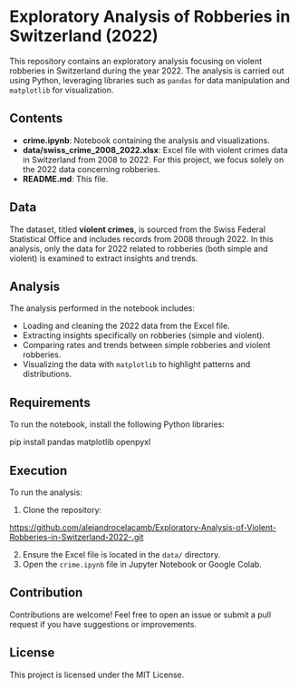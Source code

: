 # Exploratory Analysis of Robberies in Switzerland (2022)

This repository contains an exploratory analysis focusing on violent robberies in Switzerland during the year 2022. The analysis is carried out using Python, leveraging libraries such as `pandas` for data manipulation and `matplotlib` for visualization.

## Contents

- **crime.ipynb**: Notebook containing the analysis and visualizations.
- **data/swiss_crime_2008_2022.xlsx**: Excel file with violent crimes data in Switzerland from 2008 to 2022. For this project, we focus solely on the 2022 data concerning robberies.
- **README.md**: This file.

## Data

The dataset, titled **violent crimes**, is sourced from the Swiss Federal Statistical Office and includes records from 2008 through 2022. In this analysis, only the data for 2022 related to robberies (both simple and violent) is examined to extract insights and trends.

## Analysis

The analysis performed in the notebook includes:
- Loading and cleaning the 2022 data from the Excel file.
- Extracting insights specifically on robberies (simple and violent).
- Comparing rates and trends between simple robberies and violent robberies.
- Visualizing the data with `matplotlib` to highlight patterns and distributions.

## Requirements

To run the notebook, install the following Python libraries:

pip install pandas matplotlib openpyxl



## Execution

To run the analysis:
1. Clone the repository:

https://github.com/alejandrocelacamb/Exploratory-Analysis-of-Violent-Robberies-in-Switzerland-2022-.git

2. Ensure the Excel file is located in the `data/` directory.
3. Open the `crime.ipynb` file in Jupyter Notebook or Google Colab.

## Contribution

Contributions are welcome! Feel free to open an issue or submit a pull request if you have suggestions or improvements.

## License

This project is licensed under the MIT License.


